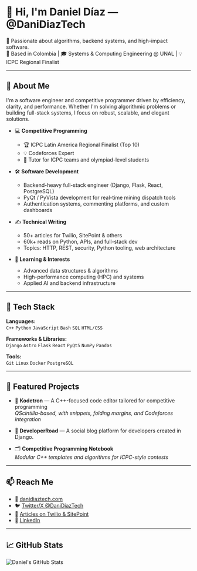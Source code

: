 # 👋 Hi, I'm Daniel Díaz — @DaniDiazTech

🎯 Passionate about algorithms, backend systems, and high-impact software.  
📍 Based in Colombia | 🎓 Systems & Computing Engineering @ UNAL | 💡 ICPC Regional Finalist

---

## 🚀 About Me

I'm a software engineer and competitive programmer driven by efficiency, clarity, and performance. Whether I'm solving algorithmic problems or building full-stack systems, I focus on robust, scalable, and elegant solutions.

- 💻 **Competitive Programming**  
  - 🏆 ICPC Latin America Regional Finalist (Top 10)  
  - 💡 Codeforces Expert  
  - 🧠 Tutor for ICPC teams and olympiad-level students

- 🛠️ **Software Development**  
  - Backend-heavy full-stack engineer (Django, Flask, React, PostgreSQL)  
  - PyQt / PyVista development for real-time mining dispatch tools  
  - Authentication systems, commenting platforms, and custom dashboards

- ✍️ **Technical Writing**  
  - 50+ articles for Twilio, SitePoint & others  
  - 60k+ reads on Python, APIs, and full-stack dev  
  - Topics: HTTP, REST, security, Python tooling, web architecture

- 🧠 **Learning & Interests**  
  - Advanced data structures & algorithms  
  - High-performance computing (HPC) and systems  
  - Applied AI and backend infrastructure

---

## 🔧 Tech Stack

**Languages:**  
`C++` `Python` `JavaScript` `Bash` `SQL` `HTML/CSS`

**Frameworks & Libraries:**  
`Django` `Astro` `Flask` `React` `PyQt5` `NumPy` `Pandas`

**Tools:**  
`Git` `Linux` `Docker` `PostgreSQL` 

---

## 📌 Featured Projects

- 🔬 **Kodetron** — A C++-focused code editor tailored for competitive programming  
  _QScintilla-based, with snippets, folding margins, and Codeforces integration_

- 🧩 **DeveloperRoad** — A social blog platform for developers created in Django. 

- 🗂️ **Competitive Programming Notebook**  
  _Modular C++ templates and algorithms for ICPC-style contests_

---

## 📫 Reach Me

- 🔗 [danidiaztech.com](https://danidiaztech.com)
- 🐦 [Twitter/X @DaniDiazTech](https://twitter.com/DaniDiazTech)
- 📝 [Articles on Twilio & SitePoint](https://www.twilio.com/blog/author/daniel-diaz)
- 💼 [LinkedIn](https://www.linkedin.com/in/danidiaztech/)

---

## 📈 GitHub Stats

![Daniel's GitHub Stats](https://github-readme-stats.vercel.app/api?username=DaniDiazTech&show_icons=true&theme=tokyonight&count_private=true)

<!--
**DaniDiazTech/DaniDiazTech** is a ✨ _special_ ✨ repository because its `README.md` (this file) appears on your GitHub profile.

Here are some ideas to get you started:

- 🔭 I’m currently working on ...
- 🌱 I’m currently learning ...
- 👯 I’m looking to collaborate on ...
- 🤔 I’m looking for help with ...
- 💬 Ask me about ...
- 📫 How to reach me: ...
- 😄 Pronouns: ...
- ⚡ Fun fact: ...
-->

